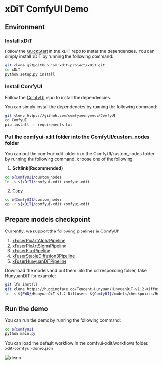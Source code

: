 # xDiT ComfyUI Demo
## Environment
### Install xDiT
Follow the [QuickStart](https://github.com/xdit-project/xDiT?tab=readme-ov-file#QuickStart) in the xDiT repo to install the dependencies. You can simply install xDiT by running the following command:
```bash
git clone git@github.com:xdit-project/xDiT.git
cd xDiT
python setup.py install
```

### Install ComfyUI
Follow the [ComfyUI](https://github.com/comfyanonymous/ComfyUI) repo to install the dependencies.

You can simply install the dependencies by running the following command:
```bash
git clone https://github.com/comfyanonymous/ComfyUI
cd ComfyUI
pip install -r requirements.txt
```

### Put the comfyui-xdit folder into the ComfyUI/custom_nodes folder
You can put the comfyui-xdit folder into the ComfyUI/custom_nodes folder by running the following command, choose one of the following:
1. **Softlink(Recommended)**
```bash
cd ${ComfyUI}/custom_nodes
ln -s ${xDiT}/comfyui-xdit comfyui-xdit
```
2. Copy
```bash
cd ${ComfyUI}/custom_nodes
cp -r ${xDiT}/comfyui-xdit comfyui-xdit
```

## Prepare models checkpoint
Currently, we support the following pipelines in ComfyUI:
1. [xFuserPixArtAlphaPipeline](https://huggingface.co/PixArt-alpha/PixArt-alpha)
2. [xFuserPixArtSigmaPipeline](https://huggingface.co/PixArt-alpha/PixArt-Sigma-XL-2-1024-MS)
3. [xFuserFluxPipeline](https://huggingface.co/black-forest-labs/FLUX.1-schnell)
4. [xFuserStableDiffusion3Pipeline](https://huggingface.co/stabilityai/stable-diffusion-3-medium-diffusers)
5. [xFuserHunyuanDiTPipeline](https://huggingface.co/Tencent-Hunyuan/HunyuanDiT-v1.2-Diffusers)

Download the models and put them into the corresponding folder, take HunyuanDiT for example:
```bash
git lfs install
git clone https://huggingface.co/Tencent-Hunyuan/HunyuanDiT-v1.2-Diffusers
ln -s ${PWD}/HunyuanDiT-v1.2-Diffusers ${ComfyUI}/models/checkpoints/HunyuanDiT-v1.2-Diffusers
```

## Run the demo
You can run the demo by running the following command:
```bash
cd ${ComfyUI}
python main.py
```

You can load the default workflow in the comfyui-xdit/workflows folder: xdit-comfyui-demo.json

![demo](https://raw.githubusercontent.com/xdit-project/comfyui/demo.png)
